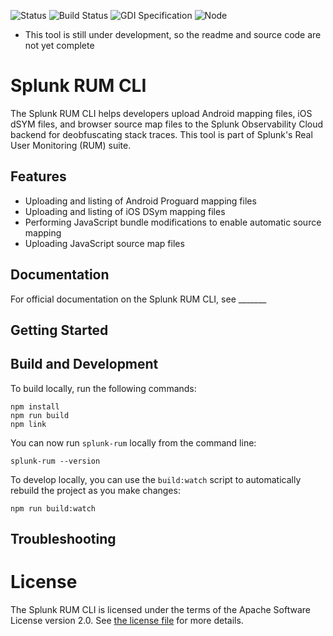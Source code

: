 ![Status](https://img.shields.io/badge/status-under%20development-informational?style=for-the-badge)
![Build Status](https://img.shields.io/github/actions/workflow/status/signalfx/splunk-rum-cli/.github/workflows/ci.yml?branch=main&style=for-the-badge)
![GDI Specification](https://img.shields.io/badge/GDI-1.7.0-blueviolet?style=for-the-badge)
![Node](https://img.shields.io/node/v/@splunk/rum-cli?style=for-the-badge)

* This tool is still under development, so the readme and source code are not yet complete

# Splunk RUM CLI

The Splunk RUM CLI helps developers upload Android mapping files, iOS dSYM files, and browser source map files to the Splunk Observability Cloud backend for deobfuscating stack traces. This tool is part of Splunk's Real User Monitoring (RUM) suite.

## Features

* Uploading and listing of Android Proguard mapping files
* Uploading and listing of iOS DSym mapping files
* Performing JavaScript bundle modifications to enable automatic source mapping
* Uploading JavaScript source map files

## Documentation

For official documentation on the Splunk RUM CLI, see _______

## Getting Started

## Build and Development

To build locally, run the following commands:

```
npm install
npm run build
npm link
```

You can now run `splunk-rum` locally from the command line:
```
splunk-rum --version
```

To develop locally, you can use the `build:watch` script to automatically rebuild the project as you make changes:
```
npm run build:watch
```

## Troubleshooting

# License

The Splunk RUM CLI is licensed under the terms of the Apache Software License
version 2.0. See [the license file](./LICENSE) for more details.
